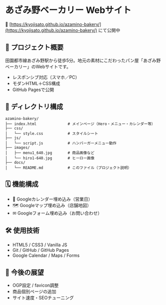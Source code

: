 # あざみ野ベーカリー Webサイト

📍 [https://kyojisato.github.io/azamino-bakery/](https://kyojisato.github.io/azamino-bakery/) にて公開中

## 🍞 プロジェクト概要

田園都市線あざみ野駅から徒歩5分。地元の素材にこだわったパン屋「あざみ野ベーカリー」のWebサイトです。

- レスポンシブ対応（スマホ／PC）
- モダンHTML＋CSS構成
- GitHub Pagesで公開

## 📁 ディレクトリ構成

```
azamino-bakery/
├── index.html              # メインページ（Hero・メニュー・カレンダー等）
├── css/
│   └── style.css           # スタイルシート
├── js/
│   └── script.js           # ハンバーガーメニュー動作
├── images/
│   ├── menu1_640.jpg       # 商品画像など
│   └── hiro1-640.jpg       # ヒーロー画像
├── docs/
│   └── README.md           # このファイル（プロジェクト説明）
```

## 🗓 機能構成

- 📅 Googleカレンダー埋め込み（営業日）
- 🗺 Googleマップ埋め込み（店舗地図）
- ✉ Googleフォーム埋め込み（お問い合わせ）

## 🛠 使用技術

- HTML5 / CSS3 / Vanilla JS
- Git / GitHub / GitHub Pages
- Google Calendar / Maps / Forms

## 🧩 今後の展望

- OGP設定 / favicon調整
- 商品個別ページの追加
- サイト速度・SEOチューニング
